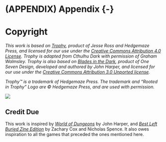 # (APPENDIX) Appendix {-}

# Copyright 

_This work is based on [Trophy](https://trophyrpg.com/), product of Jesse Ross and Hedgemaze Press, and licensed for our use under the [Creative Commons Attribution 4.0 License](https://creativecommons.org/licenses/by/4.0/). Trophy is adapted from Cthulhu Dark with permission of Graham Walmsley. Trophy is also based on [Blades in the Dark](http://www.bladesinthedark.com/), product of One Seven Design, developed and authored by John Harper, and licensed for our use under the [Creative Commons Attribution 3.0 Unported license](http://creativecommons.org/licenses/by/3.0/)._

_Trophy™ is a trademark of Hedgemaze Press. The trademark and “Rooted in Trophy” Logo are © Hedgemaze Press, and are used with permission._

![](https://trophyrpg.com/system/logos/Rooted-in-Trophy-Black.svg)

## Credit Due 

This work is inspired by [*World of Dungeons*](https://johnharper.itch.io/world-of-dungeons) by John Harper, and [*Best Left Buried Zine Edition*](https://soulmuppet-store.co.uk/products/best-left-buried-zini-edition) by Zachary Cox and Nicholas Spence. It also owes inspiration to all the games that preceded the ones mentioned here.
